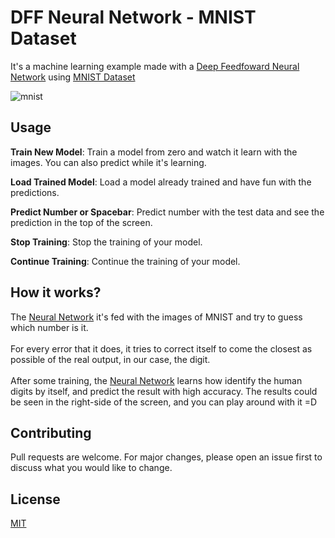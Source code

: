 # DFF Neural Network -  MNIST Dataset

It's a machine learning example made with a [Deep Feedfoward Neural Network](https://github.com/JBezerra/deep-Feedfoward-Neural-Network/) using [MNIST Dataset](http://yann.lecun.com/exdb/mnist/)

![mnist](https://media.giphy.com/media/24FIhSCqGG1v7et28T/giphy.gif)

## Usage

**Train New Model**: Train a model from zero and watch it learn with the images.  You can also predict while it's learning.

**Load Trained Model**: Load a model already trained and have fun with the predictions.

**Predict Number or Spacebar**: Predict number with the test data and see the prediction in the top of the screen.

**Stop Training**: Stop the training of your model.

**Continue Training**: Continue the training of your model.

## How it works?

The [Neural Network](https://github.com/JBezerra/deep-Feedfoward-Neural-Network/) it's fed with the images of MNIST and try to guess which number is it.\
\
For every error that it does, it tries to correct itself to come the closest as possible of the real output, in our case, the digit.\
\
After some training, the [Neural Network](https://github.com/JBezerra/deep-Feedfoward-Neural-Network/) learns how identify the human digits by itself, and predict the result with high accuracy. The results could be seen in the right-side of the screen, and you can play around with it =D


## Contributing
Pull requests are welcome. For major changes, please open an issue first to discuss what you would like to change.


## License
[MIT](https://choosealicense.com/licenses/mit/)